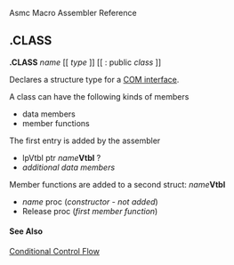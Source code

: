 Asmc Macro Assembler Reference

## .CLASS

**.CLASS** _name_ [[ _type_ ]] [[ : public _class_ ]]

Declares a structure type for a [COM interface](https://en.wikipedia.org/wiki/Component_Object_Model).

A class can have the following kinds of members

- data members
- member functions

The first entry is added by the assembler

- lpVtbl ptr _name_**Vtbl** ?
- _additional data members_

Member functions are added to a second struct: _name_**Vtbl**

- _name_ proc (_constructor - not added_)
- Release proc (_first member function_)


#### See Also

[Conditional Control Flow](conditional-control-flow.md)

